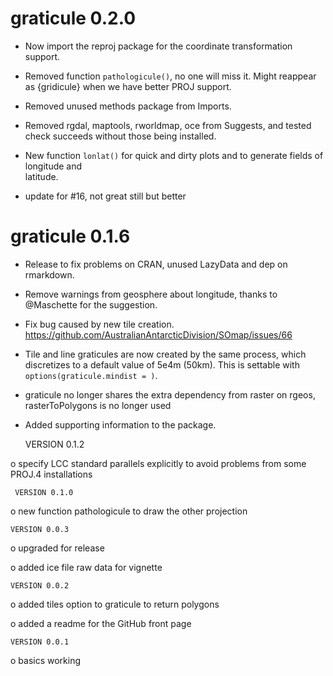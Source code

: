 # graticule 0.2.0

* Now import the reproj package for the coordinate transformation support. 

* Removed function `pathologicule()`, no one will miss it. Might reappear as {gridicule} when we have
better PROJ support. 

* Removed unused methods package from Imports. 

* Removed rgdal, maptools, rworldmap, oce from Suggests, and tested check succeeds without
 those being installed. 

* New function `lonlat()` for quick and dirty plots and to generate fields of longitude and  
 latitude. 

* update for #16, not great still but better



# graticule 0.1.6

* Release to fix problems on CRAN, unused LazyData and dep on rmarkdown. 

* Remove warnings from geosphere about longitude, thanks to @Maschette for the suggestion. 

* Fix bug caused by new tile creation. https://github.com/AustralianAntarcticDivision/SOmap/issues/66

* Tile and line graticules are now created by the same process, which discretizes
to a default value of 5e4m (50km). This is settable with `options(graticule.mindist = )`. 

* graticule no longer shares the extra dependency from raster on rgeos, rasterToPolygons is no longer used

* Added supporting information to the package. 


     VERSION 0.1.2

o specify LCC standard parallels explicitly to avoid problems from some PROJ.4 installations

     VERSION 0.1.0

o new function pathologicule to draw the other projection

    VERSION 0.0.3

o upgraded for release

o added ice file raw data for vignette

    VERSION 0.0.2

o added tiles option to graticule to return polygons

o added a readme for the GitHub front page

    VERSION 0.0.1

o basics working

